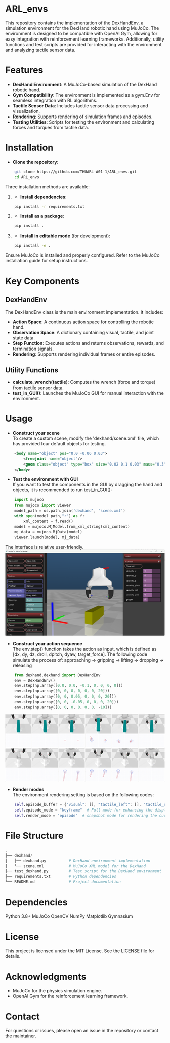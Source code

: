 # ARL_envs
This repository contains the implementation of the DexHandEnv, a simulation environment for the DexHand robotic hand using MuJoCo. The environment is designed to be compatible with OpenAI Gym, allowing for easy integration with reinforcement learning frameworks. Additionally, utility functions and test scripts are provided for interacting with the environment and analyzing tactile sensor data.

# Features
- **DexHand Environment**: A MuJoCo-based simulation of the DexHand robotic hand.
- **Gym Compatibility**: The environment is implemented as a gym.Env for seamless integration with RL algorithms.
- **Tactile Sensor Data**: Includes tactile sensor data processing and visualization.
- **Rendering**: Supports rendering of simulation frames and episodes.
- **Testing Utilities**: Scripts for testing the environment and calculating forces and torques from tactile data.

# Installation
- **Clone the repository**:
```bash
    git clone https://github.com/THUARL-A01-1/ARL_envs.git
    cd ARL_envs
```

Three installation methods are available:
1. - **Install dependencies**:
```bash
    pip install -r requirements.txt
```
2. - **Install as a package**:
```bash
    pip install .
```
3. - **Install in editable mode** (for development):
```bash
    pip install -e .
```

Ensure MuJoCo is installed and properly configured. Refer to the MuJoCo installation guide for setup instructions.

# Key Components
## DexHandEnv
The DexHandEnv class is the main environment implementation. It includes:
- **Action Space**: A continuous action space for controlling the robotic hand.
- **Observation Space**: A dictionary containing visual, tactile, and joint state data.
- **Step Function**: Executes actions and returns observations, rewards, and termination signals.
- **Rendering**: Supports rendering individual frames or entire episodes.

## Utility Functions
- **calculate_wrench(tactile)**: Computes the wrench (force and torque) from tactile sensor data.
- **test_in_GUI()**: Launches the MuJoCo GUI for manual interaction with the environment.

# Usage
- **Construct your scene**  
To create a custom scene, modify the 'dexhand/scene.xml' file, which has provided four default objects for testing.
```xml
    <body name="object" pos="0.0 -0.06 0.03">
        <freejoint name="object"/>
        <geom class="object" type="box" size="0.02 0.1 0.03" mass="0.3" rgba="0.5 0.5 0 1"/>
    </body>
```

- **Test the environment with GUI**  
If you want to test the components in the GUI by dragging the hand and objects, it is recommended to run test_in_GUI():
```python
    import mujoco    
    from mujoco import viewer
    model_path = os.path.join('dexhand', 'scene.xml')
    with open(model_path,"r") as f:
        xml_content = f.read()
    model = mujoco.MjModel.from_xml_string(xml_content)
    mj_data = mujoco.MjData(model)
    viewer.launch(model, mj_data)
```
The interface is relative user-friendly.
![GUI](images/GUI.png)

- **Construct your action sequence**  
The env.step() function takes the action as input, which is defined as [dx, dy, dz, droll, dpitch, dyaw, target_force].
The following code simulate the process of: approaching -> gripping -> lifting -> dropping -> releasing
```python
    from dexhand.dexhand import DexHandEnv
    env = DexHandEnv()
    env.step(np.array([0.0, 0.0, -0.1, 0, 0, 0, 0]))
    env.step(np.array([0, 0, 0, 0, 0, 0, 20]))
    env.step(np.array([0, 0, 0.05, 0, 0, 0, 20]))
    env.step(np.array([0, 0, -0.05, 0, 0, 0, 20]))
    env.step(np.array([0, 0, 0, 0, 0, 0, -10]))
```
![Simulation demo](images/simulation_demo.png)

- **Render modes**  
The environment rendering setting is based on the following codes:
```python
    self.episode_buffer = {"visual": [], "tactile_left": [], "tactile_right": [], "joint": []}  # Episode buffer for replay
    self.episode_mode = "keyframe"  # Full mode for enhancing the display, keyframe mode for training
    self.render_mode = "episode"  # snapshot mode for rendering the current frame, episode mode for rendering the whole episode
```

# File Structure
```python
.
├── dexhand/
│   ├── dexhand.py          # DexHand environment implementation
│   └── scene.xml           # MuJoCo XML model for the DexHand
├── test_dexhand.py         # Test script for the DexHand environment
├── requirements.txt        # Python dependencies
└── README.md               # Project documentation
```

# Dependencies
Python 3.8+
MuJoCo
OpenCV
NumPy
Matplotlib
Gymnasium

# License
This project is licensed under the MIT License. See the LICENSE file for details.

# Acknowledgments
- MuJoCo for the physics simulation engine.
- OpenAI Gym for the reinforcement learning framework.

# Contact
For questions or issues, please open an issue in the repository or contact the maintainer.
